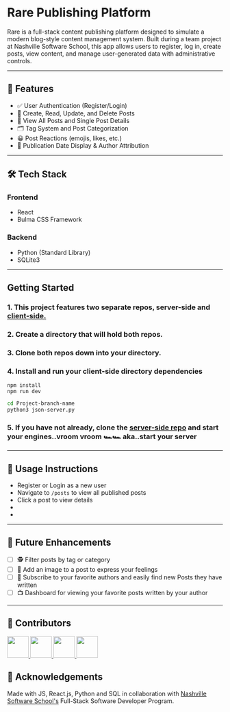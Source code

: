 
# Rare Publishing Platform

Rare is a full-stack content publishing platform designed to simulate a modern blog-style content management system. Built during a team project at Nashville Software School, this app allows users to register, log in, create posts, view content, and manage user-generated data with administrative controls.

---

## 🚀 Features

- ✅ User Authentication (Register/Login)
- 📝 Create, Read, Update, and Delete Posts
- 👀 View All Posts and Single Post Details
- 🗂️ Tag System and Post Categorization
- 😀 Post Reactions (emojis, likes, etc.)
- 📆 Publication Date Display & Author Attribution

---

## 🛠️ Tech Stack

### Frontend
- React
- Bulma CSS Framework

### Backend
- Python (Standard Library)
- SQLite3

---


## Getting Started

### 1. This project features two separate repos, server-side and [client-side.](https://github.com/NSS-Day-Cohort-76/Rare-client-azadcp.git)

### 2. Create a directory that will hold both repos. 

### 3. Clone both repos down into your directory.

### 4. Install and run your client-side directory dependencies
```
npm install
npm run dev
```

```bash
cd Project-branch-name
python3 json-server.py
```

### 5. If you have not already, clone the [server-side repo](https://github.com/NSS-Day-Cohort-76/Rare-api-azadcp.git) and start your engines..vroom vroom 🏎️🏎️ aka..start your server

---

## 🧪 Usage Instructions

- Register or Login as a new user
- Navigate to `/posts` to view all published posts
- Click a post to view details
- 
- 

---

## 📌 Future Enhancements

- [ ] 🕵 Filter posts by tag or category
- [ ] 🤗 Add an image to a post to express your feelings
- [ ] 💌 Subscribe to your favorite authors and easily find new Posts they have written
- [ ] 📺 Dashboard for viewing your favorite posts written by your author

---

## 🙌 Contributors
<a href="https://github.com/kylemims">
  <img src="https://avatars.githubusercontent.com/u/201225922?v=4" height="50" width="50">
</a>
<a href="https://github.com/kaseyendsley">
  <img src="https://avatars.githubusercontent.com/u/194643988?v=4" height="50" width="50">
</a>
<a href="https://github.com/jake2bake">
  <img src="https://avatars.githubusercontent.com/u/196720759?v=4" height="50" width="50">
</a>
<a href="https://github.com/dwest1220">
  <img src="https://avatars.githubusercontent.com/u/196469455?v=4" height="50" width="50">
</a>

## 👏 Acknowledgements
Made with JS, React.js, Python and SQL in collaboration with [Nashville Software School's](https://nashvillesoftwareschool.com/) Full-Stack Software Developer Program.

